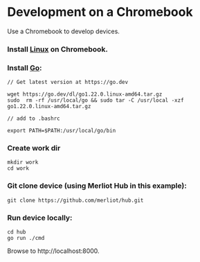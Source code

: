 # Development on a Chromebook

Use a Chromebook to develop devices.

### Install [Linux](https://support.google.com/chromebook/answer/9145439?hl=en) on Chromebook.

### Install [Go](https://go.dev):

```
// Get latest version at https://go.dev

wget https://go.dev/dl/go1.22.0.linux-amd64.tar.gz
sudo  rm -rf /usr/local/go && sudo tar -C /usr/local -xzf go1.22.0.linux-amd64.tar.gz

// add to .bashrc

export PATH=$PATH:/usr/local/go/bin
```

### Create work dir

```
mkdir work
cd work
```

### Git clone device (using Merliot Hub in this example):

```
git clone https://github.com/merliot/hub.git
```

### Run device locally:

```
cd hub
go run ./cmd
```

Browse to http://localhost:8000.
